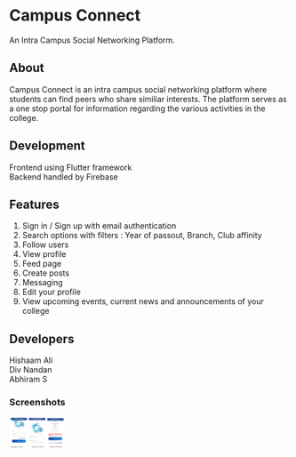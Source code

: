# Campus Connect

An Intra Campus Social Networking Platform.

## About

Campus Connect is an intra campus social networking platform where students can find peers who share similiar interests. The platform serves as a one stop portal for information regarding the various activities in the college.

## Development

Frontend using Flutter framework<br/>
Backend handled by Firebase

## Features

1. Sign in / Sign up with email authentication
2. Search options with filters : Year of passout, Branch, Club affinity
3. Follow users
4. View profile
5. Feed page
6. Create posts
7. Messaging
8. Edit your profile
9. View upcoming events, current news and announcements of your college

## Developers

Hishaam Ali<br/>
Div Nandan<br/>
Abhiram S

### Screenshots

<img src="screenshots/1.jpg" width=100>
